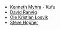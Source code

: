 * [Kenneth Myhra](https://github.com/kennethmyhra) - Kufu
* [David Ranvig](https://github.com/autark)
* [Ole Kristian Losvik](https://github.com/losolio)
* [Steve Höpner](https://github.com/sthop-git)

